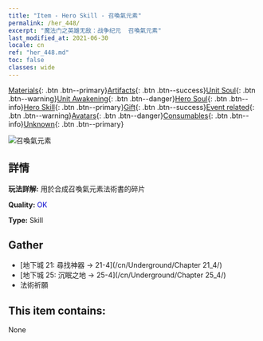 ```yaml
---
title: "Item - Hero Skill - 召喚氣元素"
permalink: /her_448/
excerpt: "魔法门之英雄无敌：战争纪元  召喚氣元素"
last_modified_at: 2021-06-30
locale: cn
ref: "her_448.md"
toc: false
classes: wide
---
```

 [Materials](/ItemsCN/){: .btn .btn--primary}[Artifacts](/ItemsCN/Artifacts/){: .btn .btn--success}[Unit Soul](/ItemsCN/UnitSoul/){: .btn .btn--warning}[Unit Awakening](/ItemsCN/UnitAwakening/){: .btn .btn--danger}[Hero Soul](/ItemsCN/HeroSoul/){: .btn .btn--info}[Hero Skill](/ItemsCN/HeroSkill/){: .btn .btn--primary}[Gift](/ItemsCN/Gift/){: .btn .btn--success}[Event related](/ItemsCN/Events/){: .btn .btn--warning}[Avatars](/ItemsCN/Avatars/){: .btn .btn--danger}[Consumables](/ItemsCN/Consumables/){: .btn .btn--info}[Unknown](/ItemsCN/Unknown/){: .btn .btn--primary}

 ![召喚氣元素](/images/t/ps_zhaohuanqiyuansu.png)

## 詳情
 **玩法詳解:** 用於合成召喚氣元素法術書的碎片

 **Quality:** <span style="color: #0000CD">OK</span>

 **Type:** Skill

## Gather

*    [地下城 21: 尋找神器 -> 21-4](/cn/Underground/Chapter 21_4/) 
*    [地下城 25: 沉眠之地 -> 25-4](/cn/Underground/Chapter 25_4/) 
*    法術祈願 

## This item contains:

  None


